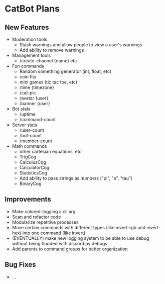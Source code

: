 # CatBot Plans

## New Features
* Moderation tools
  * Stash warnings and allow people to view a user's warnings
  * Add ability to remove warnings
* Management tools
  * /create-channel {name} etc
* Fun commands
  * Random something generator (int, float, etc)
  * coin flip
  * mini games (tic tac toe, etc)
  * /time {timezone}
  * /cat-pic
  * /avatar {user}
  * /banner {user}
* Bot stats
  * /uptime
  * /command-count
* Server stats
  * /user-count
  * /bot-count
  * /member-count
* Math commands
  * other cartesian equations, etc
  * TrigCog
  * CalculusCog
  * CalculatorCog
  * StatisticsCog
  * Add ability to pass strings as numbers ("pi", "e", "tau")
  * BinaryCog

## Improvements
* Make colored-logging a cli arg
* Scan and refactor code
* Modularize repetitive processes
* Move certain commands with different types (like invert-rgb and invert-hex) into one command (like invert)
* (EVENTUALLY) make new logging system to be able to use debug without being flooded with discord.py debugs
* Add parents to command groups for better organization

## Bug Fixes
* ...